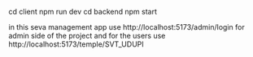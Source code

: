 cd client
npm run dev 
cd backend 
npm start



in this seva management app use http://localhost:5173/admin/login for admin side of the project and for the users use http://localhost:5173/temple/SVT_UDUPI

